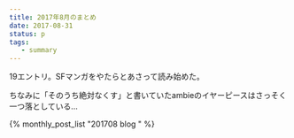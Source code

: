 ```yaml
---
title: 2017年8月のまとめ
date: 2017-08-31
status: p
tags:
   - summary
---
```



19エントリ。SFマンガをやたらとあさって読み始めた。

ちなみに「そのうち絶対なくす」と書いていたambieのイヤーピースはさっそく一つ落としている…

{% monthly_post_list "201708 blog " %}
